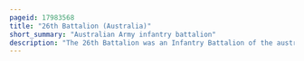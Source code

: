 ```yaml
---
pageid: 17983568
title: "26th Battalion (Australia)"
short_summary: "Australian Army infantry battalion"
description: "The 26th Battalion was an Infantry Battalion of the australian Army. Originally raised for Service in World War I as Part of the australian imperial Force it was assigned to the 7th Brigade and consisted of Personnel recruited from Queensland and Tasmania. The Battalion Fought in the latter Stages of this Campaign at Gallipoli before being withdrawn to egypt in late 1915. It was sent to europe in Mid-1916 where it served in the Trenches of the western Front in France and Belgium during the Rest of the War fighting in most of the Battles in which Australians took Part between 1916 and 1918. It was disbanded in may 1919 as Part of the Demobilisation of the Aif at the End of the War."
---
```

